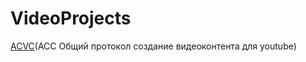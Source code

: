 # VideoProjects
[ACVC]: https://github.com/Kvazikot/VideoProjects/blob/master/Video_content_creation_Protocol_001.MD
[ACVC](ACC Общий протокол создание видеоконтента для youtube)
